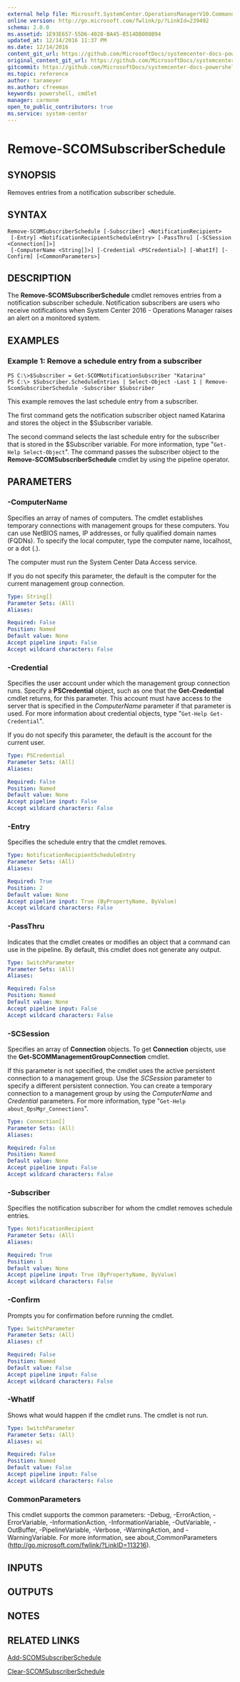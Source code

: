 ```yaml
---
external help file: Microsoft.SystemCenter.OperationsManagerV10.Commands.dll-Help.xml
online version: http://go.microsoft.com/fwlink/p/?LinkId=239492
schema: 2.0.0
ms.assetid: 1E93E657-55D6-4028-BA45-B514DB008B94
updated_at: 12/14/2016 11:37 PM
ms.date: 12/14/2016
content_git_url: https://github.com/MicrosoftDocs/systemcenter-docs-powershell/blob/master/systemcenter-cmdlets/SystemCenter2016/OperationsManager/v1/Remove-SCOMSubscriberSchedule.md
original_content_git_url: https://github.com/MicrosoftDocs/systemcenter-docs-powershell/blob/master/systemcenter-cmdlets/SystemCenter2016/OperationsManager/v1/Remove-SCOMSubscriberSchedule.md
gitcommit: https://github.com/MicrosoftDocs/systemcenter-docs-powershell/blob/ddd0fefc9adaabb9394eb6c21b33370913d1830d/systemcenter-cmdlets/SystemCenter2016/OperationsManager/v1/Remove-SCOMSubscriberSchedule.md
ms.topic: reference
author: tarameyer
ms.author: cfreeman
keywords: powershell, cmdlet
manager: carmonm
open_to_public_contributors: true
ms.service: system-center
---
```


# Remove-SCOMSubscriberSchedule

## SYNOPSIS
Removes entries from a notification subscriber schedule.

## SYNTAX

```
Remove-SCOMSubscriberSchedule [-Subscriber] <NotificationRecipient>
 [-Entry] <NotificationRecipientScheduleEntry> [-PassThru] [-SCSession <Connection[]>]
 [-ComputerName <String[]>] [-Credential <PSCredential>] [-WhatIf] [-Confirm] [<CommonParameters>]
```

## DESCRIPTION
The **Remove-SCOMSubscriberSchedule** cmdlet removes entries from a notification subscriber schedule.
Notification subscribers are users who receive notifications when System Center 2016 - Operations Manager raises an alert on a monitored system.

## EXAMPLES

### Example 1: Remove a schedule entry from a subscriber
```
PS C:\>$Subscriber = Get-SCOMNotificationSubscriber "Katarina"
PS C:\> $Subscriber.ScheduleEntries | Select-Object -Last 1 | Remove-ScomSubscriberSchedule -Subscriber $Subscriber
```

This example removes the last schedule entry from a subscriber.

The first command gets the notification subscriber object named Katarina and stores the object in the $Subscriber variable.

The second command selects the last schedule entry for the subscriber that is stored in the $Subscriber variable.
For more information, type "`Get-Help Select-Object`".
The command passes the subscriber object to the **Remove-SCOMSubscriberSchedule** cmdlet by using the pipeline operator.

## PARAMETERS

### -ComputerName
Specifies an array of names of computers.
The cmdlet establishes temporary connections with management groups for these computers.
You can use NetBIOS names, IP addresses, or fully qualified domain names (FQDNs).
To specify the local computer, type the computer name, localhost, or a dot (.).

The computer must run the System Center Data Access service.

If you do not specify this parameter, the default is the computer for the current management group connection.

```yaml
Type: String[]
Parameter Sets: (All)
Aliases: 

Required: False
Position: Named
Default value: None
Accept pipeline input: False
Accept wildcard characters: False
```

### -Credential
Specifies the user account under which the management group connection runs.
Specify a **PSCredential** object, such as one that the **Get-Credential** cmdlet returns, for this parameter.
This account must have access to the server that is specified in the *ComputerName* parameter if that parameter is used.
For more information about credential objects, type "`Get-Help Get-Credential`".

If you do not specify this parameter, the default is the account for the current user.

```yaml
Type: PSCredential
Parameter Sets: (All)
Aliases: 

Required: False
Position: Named
Default value: None
Accept pipeline input: False
Accept wildcard characters: False
```

### -Entry
Specifies the schedule entry that the cmdlet removes.

```yaml
Type: NotificationRecipientScheduleEntry
Parameter Sets: (All)
Aliases: 

Required: True
Position: 2
Default value: None
Accept pipeline input: True (ByPropertyName, ByValue)
Accept wildcard characters: False
```

### -PassThru
Indicates that the cmdlet creates or modifies an object that a command can use in the pipeline.
By default, this cmdlet does not generate any output.

```yaml
Type: SwitchParameter
Parameter Sets: (All)
Aliases: 

Required: False
Position: Named
Default value: None
Accept pipeline input: False
Accept wildcard characters: False
```

### -SCSession
Specifies an array of **Connection** objects.
To get **Connection** objects, use the **Get-SCOMManagementGroupConnection** cmdlet.

If this parameter is not specified, the cmdlet uses the active persistent connection to a management group.
Use the *SCSession* parameter to specify a different persistent connection.
You can create a temporary connection to a management group by using the *ComputerName* and *Credential* parameters.
For more information, type "`Get-Help about_OpsMgr_Connections`".

```yaml
Type: Connection[]
Parameter Sets: (All)
Aliases: 

Required: False
Position: Named
Default value: None
Accept pipeline input: False
Accept wildcard characters: False
```

### -Subscriber
Specifies the notification subscriber for whom the cmdlet removes schedule entries.

```yaml
Type: NotificationRecipient
Parameter Sets: (All)
Aliases: 

Required: True
Position: 1
Default value: None
Accept pipeline input: True (ByPropertyName, ByValue)
Accept wildcard characters: False
```

### -Confirm
Prompts you for confirmation before running the cmdlet.

```yaml
Type: SwitchParameter
Parameter Sets: (All)
Aliases: cf

Required: False
Position: Named
Default value: False
Accept pipeline input: False
Accept wildcard characters: False
```

### -WhatIf
Shows what would happen if the cmdlet runs.
The cmdlet is not run.

```yaml
Type: SwitchParameter
Parameter Sets: (All)
Aliases: wi

Required: False
Position: Named
Default value: False
Accept pipeline input: False
Accept wildcard characters: False
```

### CommonParameters
This cmdlet supports the common parameters: -Debug, -ErrorAction, -ErrorVariable, -InformationAction, -InformationVariable, -OutVariable, -OutBuffer, -PipelineVariable, -Verbose, -WarningAction, and -WarningVariable. For more information, see about_CommonParameters (http://go.microsoft.com/fwlink/?LinkID=113216).

## INPUTS

## OUTPUTS

## NOTES

## RELATED LINKS

[Add-SCOMSubscriberSchedule](xref:SystemCenter2016/OperationsManager/v1/Add-SCOMSubscriberSchedule.md)

[Clear-SCOMSubscriberSchedule](xref:SystemCenter2016/OperationsManager/v1/Clear-SCOMSubscriberSchedule.md)

